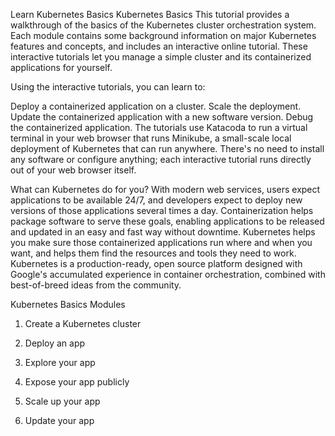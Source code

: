 Learn Kubernetes Basics
Kubernetes Basics
This tutorial provides a walkthrough of the basics of the Kubernetes cluster orchestration system. Each module contains some background information on major Kubernetes features and concepts, and includes an interactive online tutorial. These interactive tutorials let you manage a simple cluster and its containerized applications for yourself.

Using the interactive tutorials, you can learn to:

Deploy a containerized application on a cluster.
Scale the deployment.
Update the containerized application with a new software version.
Debug the containerized application.
The tutorials use Katacoda to run a virtual terminal in your web browser that runs Minikube, a small-scale local deployment of Kubernetes that can run anywhere. There's no need to install any software or configure anything; each interactive tutorial runs directly out of your web browser itself.


What can Kubernetes do for you?
With modern web services, users expect applications to be available 24/7, and developers expect to deploy new versions of those applications several times a day. Containerization helps package software to serve these goals, enabling applications to be released and updated in an easy and fast way without downtime. Kubernetes helps you make sure those containerized applications run where and when you want, and helps them find the resources and tools they need to work. Kubernetes is a production-ready, open source platform designed with Google's accumulated experience in container orchestration, combined with best-of-breed ideas from the community.


Kubernetes Basics Modules

1. Create a Kubernetes cluster

2. Deploy an app

3. Explore your app

4. Expose your app publicly

5. Scale up your app

6. Update your app